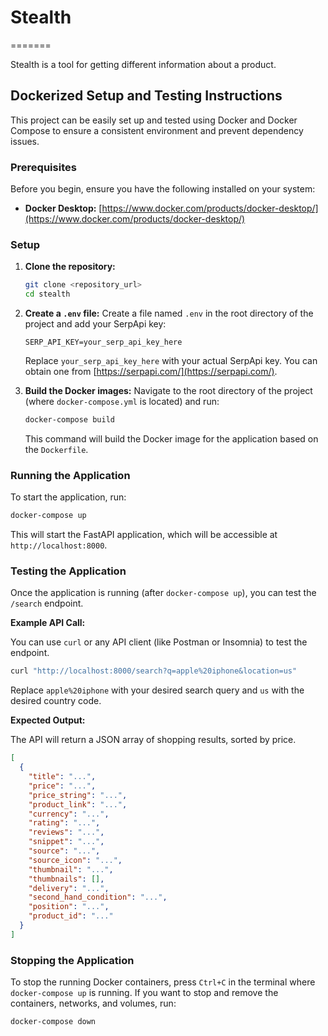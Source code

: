 # Stealth
=======

Stealth is a tool for getting different information about a product.

## Dockerized Setup and Testing Instructions

This project can be easily set up and tested using Docker and Docker Compose to ensure a consistent environment and prevent dependency issues.

### Prerequisites

Before you begin, ensure you have the following installed on your system:

*   **Docker Desktop:** [https://www.docker.com/products/docker-desktop/](https://www.docker.com/products/docker-desktop/)

### Setup

1.  **Clone the repository:**

    ```bash
    git clone <repository_url>
    cd stealth
    ```

2.  **Create a `.env` file:**
    Create a file named `.env` in the root directory of the project and add your SerpApi key:

    ```
    SERP_API_KEY=your_serp_api_key_here
    ```
    Replace `your_serp_api_key_here` with your actual SerpApi key. You can obtain one from [https://serpapi.com/](https://serpapi.com/).

3.  **Build the Docker images:**
    Navigate to the root directory of the project (where `docker-compose.yml` is located) and run:

    ```bash
    docker-compose build
    ```
    This command will build the Docker image for the application based on the `Dockerfile`.

### Running the Application

To start the application, run:

```bash
docker-compose up
```

This will start the FastAPI application, which will be accessible at `http://localhost:8000`.

### Testing the Application

Once the application is running (after `docker-compose up`), you can test the `/search` endpoint.

**Example API Call:**

You can use `curl` or any API client (like Postman or Insomnia) to test the endpoint.

```bash
curl "http://localhost:8000/search?q=apple%20iphone&location=us"
```

Replace `apple%20iphone` with your desired search query and `us` with the desired country code.

**Expected Output:**

The API will return a JSON array of shopping results, sorted by price.

```json
[
  {
    "title": "...",
    "price": "...",
    "price_string": "...",
    "product_link": "...",
    "currency": "...",
    "rating": "...",
    "reviews": "...",
    "snippet": "...",
    "source": "...",
    "source_icon": "...",
    "thumbnail": "...",
    "thumbnails": [],
    "delivery": "...",
    "second_hand_condition": "...",
    "position": "...",
    "product_id": "..."
  }
]
```

### Stopping the Application

To stop the running Docker containers, press `Ctrl+C` in the terminal where `docker-compose up` is running. If you want to stop and remove the containers, networks, and volumes, run:

```bash
docker-compose down
```
